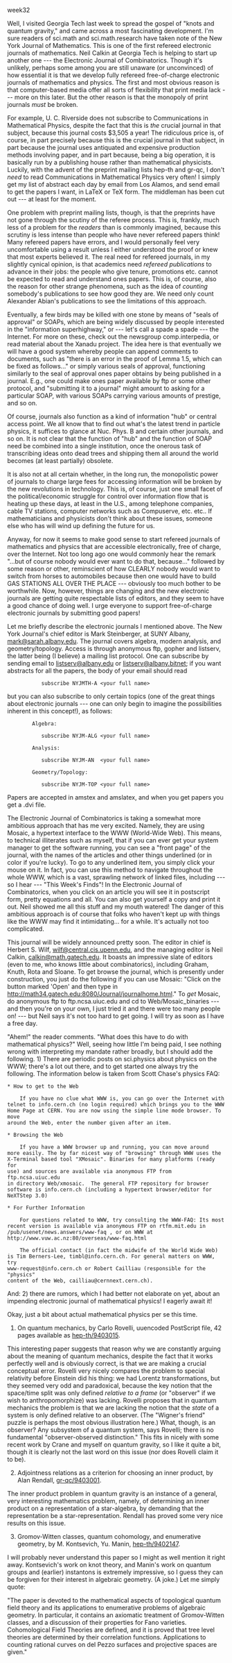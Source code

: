 week32

Well, I visited Georgia Tech last week to spread the gospel of "knots
and quantum gravity," and came across a most fascinating development.
I'm sure readers of sci.math and sci.math.research have taken note of
the New York Journal of Mathematics. This is one of the first refereed
electronic journals of mathematics. Neil Calkin at Georgia Tech is
helping to start up another one \-\-- the Electronic Journal of
Combinatorics. Though it's unlikely, perhaps some among you are still
unaware (or unconvinced) of how essential it is that we develop fully
refereed free-of-charge electronic journals of mathematics and physics.
The first and most obvious reason is that computer-based media offer all
sorts of flexibility that print media lack \-\-- more on this later. But
the other reason is that the monopoly of print journals *must* be
broken.

For example, U. C. Riverside does not subscribe to Communications in
Mathematical Physics, despite the fact that this is *the* crucial
journal in that subject, because this journal costs \$3,505 a year! The
ridiculous price is, of course, in part precisely because this is the
crucial journal in that subject, in part because the journal uses
antiquated and expensive production methods involving paper, and in part
because, being a big operation, it is basically run by a publishing
house rather than mathematical physicists. Luckily, with the advent of
the preprint mailing lists hep-th and gr-qc, I don't *need* to read
Communications in Mathematical Physics very often! I simply get my list
of abstract each day by email from Los Alamos, and send email to get the
papers I want, in LaTeX or TeX form. The middleman has been cut out
\-\-- at least for the moment.

One problem with preprint mailing lists, though, is that the preprints
have not gone through the scutiny of the referee process. This is,
frankly, much less of a problem for the *readers* than is commonly
imagined, because this scrutiny is less intense than people who have
never refereed papers think! Many refereed papers have errors, and I
would personally feel very uncomfortable using a result unless I either
understood the proof or knew that most experts believed it. The real
need for refereed journals, in my slightly cynical opinion, is that
academics need *refereed publications* to advance in their jobs: the
people who give tenure, promotions etc. cannot be expected to read and
understand ones papers. This is, of course, also the reason for other
strange phenomena, such as the idea of *counting* somebody's
publications to see how good they are. We need only count Alexander
Abian's publications to see the limitations of this approach.

Eventually, a few birds may be killed with one stone by means of "seals
of approval" or SOAPs, which are being widely discussed by people
interested in the "information superhighway," or \-\-- let's call a
spade a spade \-\-- the Internet. For more on these, check out the
newsgroup comp.interpedia, or read material about the Xanadu project.
The idea here is that eventually we will have a good system whereby
people can append comments to documents, such as "there is an error in
the proof of Lemma 1.5, which can be fixed as follows..." or simply
various seals of approval, functioning similarly to the seal of approval
ones paper obtains by being published in a journal. E.g., one could make
ones paper available by ftp or some other protocol, and "submitting it
to a journal" might amount to asking for a particular SOAP, with
various SOAPs carrying various amounts of prestige, and so on.

Of course, journals also function as a kind of information "hub" or
central access point. We all know that to find out what's the latest
trend in particle physics, it suffices to glance at Nuc. Phys. B and
certain other journals, and so on. It is not clear that the function of
"hub" and the function of SOAP need be combined into a single
institution, once the onerous task of transcribing ideas onto dead trees
and shipping them all around the world becomes (at least partially)
obsolete.

It is also not at all certain whether, in the long run, the monopolistic
power of journals to charge large fees for accessing information will be
broken by the new revolutions in technology. This is, of course, just
one small facet of the political/economic struggle for control over
information flow that is heating up these days, at least in the U.S.,
among telephone companies, cable TV stations, computer networks such as
Compuserve, etc. etc.. If mathematicians and physicists don't think
about these issues, someone else who has will wind up defining the
future for us.

Anyway, for now it seems to make good sense to start refereed journals
of mathematics and physics that are accessible electronically, free of
charge, over the Internet. Not too long ago one would commonly hear the
remark "...but of course nobody would ever want to do that,
because..." followed by some reason or other, reminscient of how
CLEARLY nobody would want to switch from horses to automobiles because
then one would have to build GAS STATIONS ALL OVER THE PLACE \-\--
obviously too much bother to be worthwhile. Now, however, things are
changing and the new electronic journals are getting quite respectable
lists of editors, and they seem to have a good chance of doing well. I
urge everyone to support free-of-charge electronic journals by
submitting good papers!

Let me briefly describe the electronic journals I mentioned above. The
New York Journal's chief editor is Mark Steinberger, at SUNY Albany,
mark@sarah.albany.edu. The journal covers algebra, modern analysis, and
geometry/topology. Access is through anonymous ftp, gopher and listserv,
the latter being (I believe) a mailing list protocol. One can subscribe
by sending email to listserv@albany.edu or listserv@albany.bitnet; if
you want abstracts for all the papers, the body of your email should
read

               subscribe NYJMTH-A <your full name>

but you can also subscribe to only certain topics (one of the great
things about electronic journals \-\-- one can only begin to imagine the
possibilities inherent in this concept!), as follows:

            Algebra:

               subscribe NYJM-ALG <your full name>

            Analysis:

               subscribe NYJM-AN  <your full name>

            Geometry/Topology:

               subscribe NYJM-TOP <your full name>

Papers are accepted in amstex and amslatex, and when you get papers you
get a .dvi file.

The Electronic Journal of Combinatorics is taking a somewhat more
ambitious approach that has me very excited. Namely, they are using
Mosaic, a hypertext interface to the WWW (World-Wide Web). This means,
to technical illiterates such as myself, that if you can ever get your
system manager to get the software running, you can see a "front page"
of the journal, with the names of the articles and other things
underlined (or in color if you're lucky). To go to any underlined item,
you simply click your mouse on it. In fact, you can use this method to
navigate throughout the whole WWW, which is a vast, sprawling network of
linked files, including \-\-- so I hear \-\-- "This Week's Finds"! In
the Electronic Journal of Combinatorics, when you click on an article
you will see it in postscript form, pretty equations and all. You can
also get yourself a copy and print it out. Neil showed me all this stuff
and my mouth watered! The danger of this ambitious approach is of course
that folks who haven't kept up with things like the WWW may find it
intimidating... for a while. It's actually not too complicated.

This journal will be widely announced pretty soon. The editor in chief
is Herbert S. Wilf, wilf@central.cis.upenn.edu, and the managing editor
is Neil Calkin, calkin@math.gatech.edu. It boasts an impressive slate
of editors (even to me, who knows little about combinatorics), including
Graham, Knuth, Rota and Sloane. To get browse the journal, which is
presently under construction, you just do the following if you can use
Mosaic: "Click on the button marked 'Open' and then type in
http://math34.gatech.edu:8080/Journal/journalhome.html." To *get*
Mosaic, do anonymous ftp to ftp.ncsa.uiuc.edu and cd to
Web/Mosaic_binaries \-\-- and then you're on your own, I just tried it
and there were too many people on! \-\-- but Neil says it's not too
hard to get going. I will try as soon as I have a free day.

"Ahem!" the reader comments. "What does this have to do with
mathematical physics?" Well, seeing how little I'm being paid, I see
nothing wrong with interpreting my mandate rather broadly, but I should
add the following. 1) There are periodic posts on sci.physics about
physics on the WWW; there's a lot out there, and to get started one
always try the following. The information below is taken from Scott
Chase's physics FAQ:


    * How to get to the Web

        If you have no clue what WWW is, you can go over the Internet with
    telnet to info.cern.ch (no login required) which brings you to the WWW 
    Home Page at CERN. You are now using the simple line mode browser. To move 
    around the Web, enter the number given after an item. 

    * Browsing the Web

        If you have a WWW browser up and running, you can move around
    more easily. The by far nicest way of "browsing" through WWW uses the
    X-Terminal based tool "XMosaic". Binaries for many platforms (ready for
    use) and sources are available via anonymous FTP from ftp.ncsa.uiuc.edu
    in directory Web/xmosaic.  The general FTP repository for browser
    software is info.cern.ch (including a hypertext browser/editor for
    NeXTStep 3.0)

    * For Further Information

        For questions related to WWW, try consulting the WWW-FAQ: Its most 
    recent version is available via anonymous FTP on rtfm.mit.edu in 
    /pub/usenet/news.answers/www-faq , or on WWW at 
    http://www.vuw.ac.nz:80/overseas/www-faq.html

        The official contact (in fact the midwife of the World Wide Web) 
    is Tim Berners-Lee, timbl@info.cern.ch. For general matters on WWW, try 
    www-request@info.cern.ch or Robert Cailliau (responsible for the "physics" 
    content of the Web, cailliau@cernnext.cern.ch).

And: 2) there are rumors, which I had better not elaborate on yet, about
an impending electronic journal of mathematical physics! I eagerly await
it!

Okay, just a bit about actual mathematical physics per se this time.

1) On quantum mechanics, by Carlo Rovelli, uuencoded PostScript file,
42 pages available as
[hep-th/9403015](http://xxx.lanl.gov/abs/hep-th/9403015).

This interesting paper suggests that reason why we are constantly
arguing about the meaning of quantum mechanics, despite the fact that it
works perfectly well and is obviously correct, is that we are making a
crucial conceptual error. Rovelli very nicely compares the problem to
special relativity before Einstein did his thing: we had Lorentz
transformations, but they seemed very odd and paradoxical, because the
key notion that the space/time split was only defined *relative to a
frame* (or "observer" if we wish to anthropomorphize) was lacking.
Rovelli proposes that in quantum mechanics the problem is that we are
lacking the notion that the *state* of a system is only defined relative
to an observer. (The "Wigner's friend" puzzle is perhaps the most
obvious illustration here.) What, though, is an observer? Any subsystem
of a quantum system, says Rovelli; there is no fundamental
"observer-observed distinction." This fits in nicely with some recent
work by Crane and myself on quantum gravity, so I like it quite a bit,
though it is clearly not the last word on this issue (nor does Rovelli
claim it to be).

2) Adjointness relations as a criterion for choosing an inner product,
by Alan Rendall, [gr-qc/9403001](http://xxx.lanl.gov/abs/gr-qc/9403001).

The inner product problem in quantum gravity is an instance of a
general, very interesting mathematics problem, namely, of determining an
inner product on a representation of a star-algebra, by demanding that
the representation be a star-representation. Rendall has proved some
very nice results on this issue.

3) Gromov-Witten classes, quantum cohomology, and enumerative geometry,
by M. Kontsevich, Yu. Manin,
[hep-th/9402147](http://xxx.lanl.gov/abs/hep-th/9402147).

I will probably never understand this paper so I might as well mention
it right away. Kontsevich's work on knot theory, and Manin's work on
quantum groups and (earlier) instantons is extremely impressive, so I
guess they can be forgiven for their interest in algebraic geometry. (A
joke.) Let me simply quote:

"The paper is devoted to the mathematical aspects of topological
quantum field theory and its applications to enumerative problems of
algebraic geometry. In particular, it contains an axiomatic treatment of
Gromov-Witten classes, and a discussion of their properties for Fano
varieties. Cohomological Field Theories are defined, and it is proved
that tree level theories are determined by their correlation functions.
Applications to counting rational curves on del Pezzo surfaces and
projective spaces are given."
